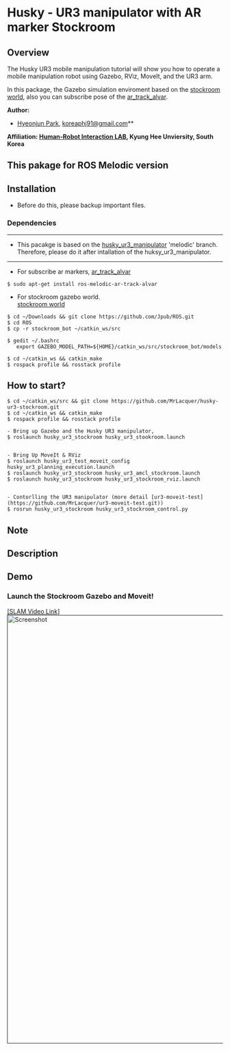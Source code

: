 # Husky - UR3 manipulator with AR marker Stockroom
 
## Overview
The Husky UR3 mobile manipulation tutorial will show you how to operate a mobile manipulation robot using Gazebo, RViz, MoveIt, and the UR3 arm. 

In this package, the Gazebo simulation enviroment based on the [stockroom world](https://github.com/Jpub/ROS/tree/master/stockroom_bot), also you can subscribe pose of the [ar_track_alvar](http://wiki.ros.org/ar_track_alvar).


**Author:**   
- [Hyeonjun Park](https://www.linkedin.com/in/hyeonjun-park-41bb59125), koreaphj91@gmail.com**  


**Affiliation: [Human-Robot Interaction LAB](https://khu-hri.weebly.com), Kyung Hee Unviersity, South Korea**

## This pakage for ROS Melodic version

## Installation
- Before do this, please backup important files.

### Dependencies
---
* This pacakge is based on the [husky_ur3_manipulator](https://github.com/MrLacquer/husky_ur3_manipluator) 'melodic' branch.  
Therefore, please do it after intallation of the huksy_ur3_manipulator.
---


- For subscribe ar markers,
[ar_track_alvar](http://wiki.ros.org/ar_track_alvar)
```
$ sudo apt-get install ros-melodic-ar-track-alvar
```

- For stockroom gazebo world.  
[stockroom world](https://github.com/Jpub/ROS/tree/master/stockroom_bot)
```
$ cd ~/Downloads && git clone https://github.com/Jpub/ROS.git
$ cd ROS
$ cp -r stockroom_bot ~/catkin_ws/src

$ gedit ~/.bashrc
   export GAZEBO_MODEL_PATH=${HOME}/catkin_ws/src/stockroom_bot/models

$ cd ~/catkin_ws && catkin_make
$ rospack profile && rosstack profile
```

## How to start?

```
$ cd ~/catkin_ws/src && git clone https://github.com/MrLacquer/husky-ur3-stockroom.git
$ cd ~/catkin_ws && catkin_make
$ rospack profile && rosstack profile

- Bring up Gazebo and the Husky UR3 manipulator, 
$ roslaunch husky_ur3_stockroom husky_ur3_stookroom.launch 


- Bring Up MoveIt & RViz
$ roslaunch husky_ur3_test_moveit_config husky_ur3_planning_execution.launch
$ roslaunch husky_ur3_stockroom husky_ur3_amcl_stockroom.launch 
$ roslaunch husky_ur3_stockroom husky_ur3_stockroom_rviz.launch 


- Contorlling the UR3 manipulator (more detail [ur3-moveit-test](https://github.com/MrLacquer/ur3-moveit-test.git))
$ rosrun husky_ur3_stockroom husky_ur3_stockroom_control.py
```

## Note


## Description


## Demo
### Launch the Stockroom Gazebo and Moveit!
[[SLAM Video Link]<img width="1000" src="https://user-images.githubusercontent.com/4105524/81662895-2a4f1180-9479-11ea-938a-7d1bd5d1709d.png"  alt="Screenshot" title="Screenshot">]()


